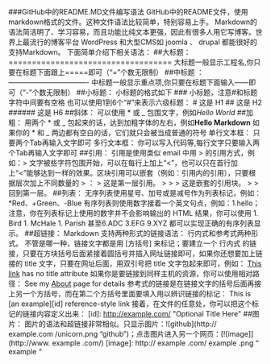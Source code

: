 ###GitHub中的README.MD文件编写语法
GitHub中的README文件，使用markdown格式的文件。这种文件语法比较简单，特别容易上手。
Markdown的语法简洁明了、学习容易，而且功能比纯文本更强，因此有很多人用它写博客。世界上最流行的博客平台 WordPress 和大型CMS如 joomla 、 drupal 都能很好的支持Markdown。
下面简单介绍下相关语法：
##大标题：
	===================================
	大标题一般显示工程名,你只要在标题下面跟上=====即可（“=”个数无限制）
##中标题 ：
	———————————-
	中标题一般显示重点项,你只要在标题下面输入——即可（“-”个数无限制）
##小标题：
	小标题的格式如下 ### 小标题，注意#和标题字符中间要有空格
	也可以使用1到6个“#”来表示六级标题：
	# 这是 H1
	## 这是 H2
	###### 这是 H6
##斜体：
	可以使用 * 或 _ 包围文字，例如*Hello World*
##加粗：
	用两个 * 或 _ 包起来的话，达到加粗字体的左右，例如**Hello Markdown**
	如果你的 * 和 _ 两边都有空白的话，它们就只会被当成普通的符号
	单行文本框：
	只要两个Tab再输入文字即可
	多行文本框：
	你可以写入代码等,每行文字只要输入两个Tab再输入文字即可
##引用：
	引用是使用类似 email 中用 > 的引用方式，例如：> 文字被些字符包围开始，可以在每行上加上“<”，也可以只在首行加上“<”能够达到一样的效果。区块引用可以嵌套（例如：引用内的引用），只要根据层次加上不同数量的 > ：
	&gt; 这是第一层引用。
	&gt;
	&gt; &gt; 这是嵌套的引用块。
	&gt;
	&gt; 回到第一层。
##列表：
	无序列表使用星号、加号或是减号作为列表标记，例如：*Red、+Green、-Blue
	有序列表则使用数字接着一个英文句点，例如：1.hello；注意，你在列表标记上使用的数字并不会影响输出的 HTML 结果，你可以使用 1. Bird 1. McHale 1. Parish 甚至6.ADC 3.EFG 9.XYZ 都可以实现正确的有序列表显示。
##超链接：
	Markdown 支持两种形式的链接语法： 行内式和参考式两种形式。
	不管是哪一种，链接文字都是用 [方括号] 来标记；要建立一个 行内式 的链接，只要在方块括号后面紧接着圆括号并插入网址链接即可，如果你还想要加上链接的 title 文字，只要在网址后面，用双引号把 title 文字包起来即可，例如： [This link](http://example.net/) has no title attribute
	如果你是要链接到同样主机的资源，你可以使用相对路径： See my [About](/about/) page for details
	参考式的链接是在链接文字的括号后面再接上另一个方括号，而在第二个方括号里面要填入用以辨识链接的标记： This is [an example][id] reference-style link
	接着，在文件的任意处，你可以把这个标记的链接内容定义出来： [id]: http://example.com/ "Optional Title Here"
##图片：
	图片的语法和超链接非常相似。只显示图片：![github](http:// example.com /unicorn.png “github”)；点击图片进入另一个网页：[![image]](http://www. example .com/) [image]: http:// example .com/ example .png “ example “